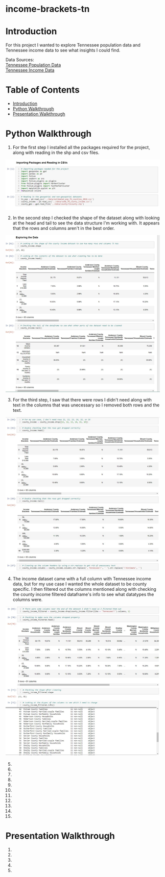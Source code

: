 # income-brackets-tn

# Introduction
For this project I wanted to explore Tennessee population data and Tennessee income data to see what insights I could find.

Data Sources: <br/>[Tennessee Population Data](https://www.census.gov/data/tables/time-series/demo/popest/2010s-counties-total.html#par_textimage)<br/>
[Tennessee Income Data](https://data.census.gov/cedsci/table?q=income&g=0400000US47,47.050000&y=2019&tid=ACSST1Y2019.S1901&hidePreview=true&moe=false)

# Table of Contents
* [Introduction](#Introduction)
* [Python Walkthrough](#Python-Walkthrough)
* [Presentation Walkthrough](#Presentation-Walkthrough)

# Python Walkthrough

1. For the first step I installed all the packages required for the project, along with reading in the shp and csv files.

![Package Imports](./assets/package_imports.jpg)

2. In the second step I checked the shape of the dataset along with looking at the head and tail to see the data structure I'm working with. It appears that the rows and columns aren't in the best order.

![Data Shape](./assets/data_shape.jpg)

3. For the third step, I saw that there were rows I didn't need along with text in the columns that was unecessary so I removed both rows and the text.

![Row Drop](./assets/row_drop.jpg)

4. The income dataset came with a full column with Tennessee income data, but for my use case I wanted the whole dataset to be county specific. I then filtered out the columns mentioned along with checking the county income filtered dataframe's info to see what datatypes the columns were.

![Filter](./assets/filter.jpg)

5. 



6. 



7. 



8. 



9. 



10. 



11. 



12. 



13. 



14. 



15. 



# Presentation Walkthrough

1. 

2. 

3. 

4. 

5. 